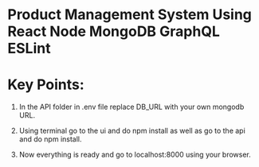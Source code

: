# Product Management System Using React Node MongoDB GraphQL ESLint

# Key Points:

1. In the API folder in .env file replace DB_URL with your own mongodb URL.

2. Using terminal go to the ui and do npm install as well as go to the api and do npm install.

3. Now everything is ready and go to localhost:8000 using your browser.

